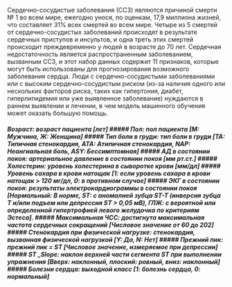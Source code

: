 Сердечно-сосудистые заболевания (ССЗ) являются причиной смерти № 1 во всем мире, ежегодно унося, по оценкам, 17,9 миллиона жизней, что составляет 31% всех смертей во всем мире. Четыре из 5 смертей от сердечно-сосудистых заболеваний происходят в результате сердечных приступов и инсультов, и одна треть этих смертей происходит преждевременно у людей в возрасте до 70 лет. 
Сердечная недостаточность является распространенным заболеванием, вызванным ССЗ, и этот набор данных содержит 11 признаков, которые могут быть использованы для прогнозирования возможного заболевания сердца.
Люди с сердечно-сосудистыми заболеваниями или с высоким сердечно-сосудистым риском (из-за наличия одного или нескольких факторов риска, таких как гипертония, диабет, гиперлипидемия или уже выявленное заболевание) нуждаются в раннем выявлении и лечении, в чем модель машинного обучения может оказать большую помощь.


##### Возраст: возраст пациента [лет] ##### Пол: пол пациента [М: Мужчина, Ж: Женщина] ##### Тип боли в груди: тип боли в груди [TA: Типичная стенокардия, ATA: Атипичная стенокардия, NAP: Неангиальная боль, ASY: Бессимптомная] ##### АД в состоянии покоя: артериальное давление в состоянии покоя [мм рт.ст.] ##### Холестерин: уровень холестерина в сыворотке крови [мм/дл] ##### Уровень сахара в крови натощак [1: если уровень сахара в крови натощак > 120 мг/дл, 0: в противном случае] ##### ЭКГ в состоянии покоя: результаты электрокардиограммы в состоянии покоя [Нормальный: В норме, ST: с аномалией зубца ST-T (инверсия зубца T и/или подъем или депрессия ST > 0,05 мВ), ГЛЖ: с вероятной или определенной гипертрофией левого желудочка по критериям Эстеса]. ##### Максимальная ЧСС: достигнута максимальная частота сердечных сокращений [Числовое значение от 60 до 202] ##### Стенокардия при физической нагрузке: стенокардия, вызванная физической нагрузкой [Y: Да, N: Нет] ##### Прежний пик: прежний пик = ST [Числовое значение, измеряемое при депрессии] ##### ST _Slope: наклон верхней части сегмента ST при выполнении упражнения [Вверх: наклонный, плоский: ровный, вниз: наклонный] ##### Болезни сердца: выходной класс [1: болезнь сердца, 0: нормальный]
